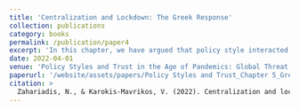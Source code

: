 ```yaml
---
title: 'Centralization and Lockdown: The Greek Response'
collection: publications
category: books
permalink: /publication/paper4
excerpt: 'In this chapter, we have argued that policy style interacted with political trust to shape the Greek response to the crisis created by the COVID-19 pandemic. We showed that when the pandemic hit the country in February 2020, Greece exhibited an administrative style coupled with low trust in government and other relevant public institutions. Focusing on measures taken during the response phase, that is, reaction to the pandemic, we have confirmed our hypothesis. However, we have also uncovered a certain dynamism driven by feedback from earlier response measures. While we anticipated a more-or-less “fixed,” that is, centralized response, we also uncovered centrifugaltendencies during the second wave.  Command and coordination remained firmly in central–national hands throughout the two waves. But the message changed as the trade-off between public health and economic performance became more visible, and politically pressing, while there were attempts at more regionally nuanced outcomes. To be sure, centralization is still the norm—after all, policy styles cast a long shadow onto the future— but trust and the direction of response appear to wax and wane, further buttressing our argument for an interactive effect of style and trust on national crisis response.'
date: 2022-04-01
venue: 'Policy Styles and Trust in the Age of Pandemics: Global Threat, National Responses, Routledge'
paperurl: '/website/assets/papers/Policy Styles and Trust_Chapter 5_Greece.pdf'
citation: >
  Zahariadis, N., & Karokis-Mavrikos, V. (2022). Centralization and lockdown: The Greek response. In N. Zahariadis, E. Petridou, T. Exadaktylos, & J. Sparf (Eds.), <em>Policy styles and trust in the age of pandemics: Global threat, national responses</em>. Routledge.
---
```

